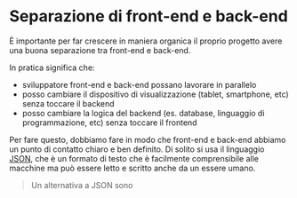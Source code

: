 # Separazione di front-end e back-end


È importante per far crescere in maniera organica il proprio progetto avere una buona separazione tra front-end e back-end.

In pratica significa che:
- sviluppatore front-end e back-end possano lavorare in parallelo
- posso cambiare il dispositivo di visualizzazione (tablet, smartphone, etc) senza toccare il backend
- posso cambiare la logica del backend (es. database, linguaggio di programmazione, etc) senza toccare il frontend

Per fare questo, dobbiamo fare in modo che front-end e back-end abbiamo un punto di contatto chiaro e ben definito. Di solito si usa il linguaggio [JSON](https://www.json.org/json-en.html), che è un formato di testo che è facilmente comprensibile alle macchine ma può essere letto e scritto anche da un essere umano.

> Un alternativa a JSON sono  
<!--stackedit_data:
eyJoaXN0b3J5IjpbLTExNjkzMTE1MzhdfQ==
-->